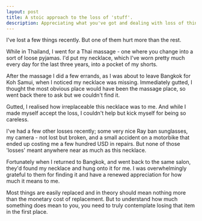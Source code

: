 ```yaml
---
layout: post
title: A stoic approach to the loss of 'stuff'.
description: Appreciating what you've got and dealing with loss of things
---
```

I've lost a few things recently. But one of them hurt more than the rest.

While in Thailand, I went for a Thai massage - one where you change into a sort of loose pyjamas. I'd put my necklace, which I've worn pretty much every day for the last three years, into a pocket of my shorts.

After the massage I did a few errands, as I was about to leave Bangkok for Koh Samui, when I noticed my necklace was missing. Immediately gutted, I thought the most obvious place would have been the massage place, so went back there to ask but we couldn't find it.

Gutted, I realised how irreplaceable this necklace was to me. And while I made myself accept the loss, I couldn't help but kick myself for being so careless.

I've had a few other losses recently; some very nice Ray ban sunglasses, my camera - not lost but broken, and a small accident on a motorbike that ended up costing me a few hundred USD in repairs. But none of those 'losses' meant anywhere near as much as this necklace.

Fortunately when I returned to Bangkok, and went back to the same salon, they'd found my necklace and hung onto it for me. I was overwhelmingly grateful to them for finding it and have a renewed appreciation for how much it means to me.

Most things are easily replaced and in theory should mean nothing more than the monetary cost of replacement. But to understand how much something does mean to you, you need to truly contemplate losing that item in the first place.
